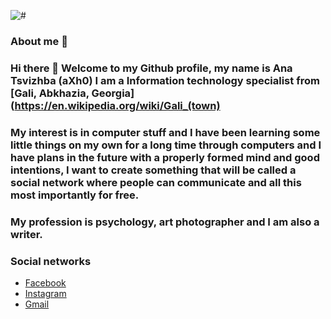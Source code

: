 ![#](https://hits.seeyoufarm.com/api/count/incr/badge.svg?url=https%3A%2F%2Fgithub.com%2FKuduxaaa%2F&count_bg=%2379C83D&title_bg=%23555555&icon=redhat.svg&icon_color=%23E7E7E7&title=Visitors&edge_flat=false)

### About me 👩

### Hi there 👋 Welcome to my Github profile, my name is Ana Tsvizhba (aXh0) I am a **Information technology specialist** from [Gali, Abkhazia, Georgia](https://en.wikipedia.org/wiki/Gali_(town)  

### My interest is in computer stuff and I have been learning some little things on my own for a long time through computers and I have plans in the future with a properly formed mind and good intentions, I want to create something that will be called a social network where people can communicate and all this most importantly for free.

### My profession is psychology, art photographer and I am also a writer.

### Social networks

 - [Facebook](https://www.facebook.com/profile.php?id=100086473780228)
 - [Instagram](https://instagram.com/fsociy)
 - [Gmail](mailto:anatsvizhba@gmail.com)

